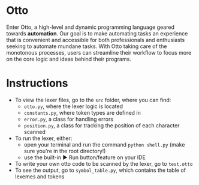 # Otto

Enter Otto, a high-level and dynamic programming language geared towards **automation**. Our goal is to make automating tasks an experience that is convenient and accessible for both professionals and enthusiasts seeking to automate mundane tasks. With Otto taking care of the monotonous processes, users can streamline their workflow to focus more on the core logic and ideas behind their programs.

# Instructions

- To view the lexer files, go to the `src` folder, where you can find:
  - `otto.py`, where the lexer logic is located
  - `constants.py`, where token types are defined in
  - `error.py`, a class for handling errors
  - `position.py`, a class for tracking the position of each character scanned
- To run the lexer, either:
  - open your terminal and run the command `python shell.py` (make sure you're in the root directory!)
  - use the built-in ▶️ Run button/feature on your IDE
- To write your own otto code to be scanned by the lexer, go to `test.otto`
- To see the output, go to `symbol_table.py`, which contains the table of lexemes and tokens
